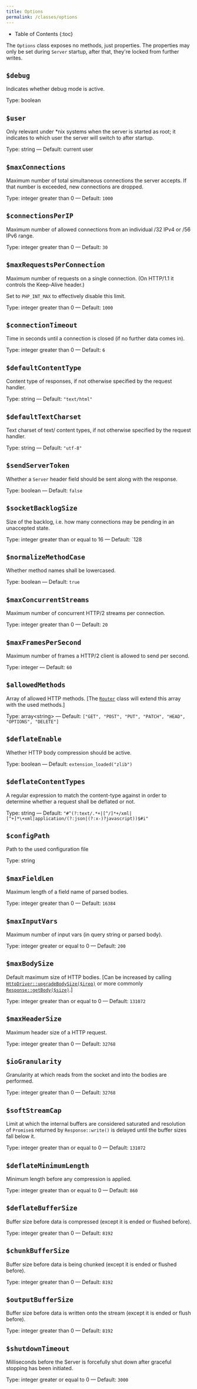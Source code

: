 ```yaml
---
title: Options
permalink: /classes/options
---
```


* Table of Contents
{:toc}

The `Options` class exposes no methods, just properties. The properties may only be set during `Server` startup, after that, they're locked from further writes.

## `$debug`

Indicates whether debug mode is active.

Type: boolean

## `$user`

Only relevant under *nix systems when the server is started as root; it indicates to which user the server will switch to after startup.

Type: string &mdash; Default: current user

## `$maxConnections`

Maximum number of total simultaneous connections the server accepts. If that number is exceeded, new connections are dropped.

Type: integer greater than 0 &mdash; Default: `1000`

## `$connectionsPerIP`

Maximum number of allowed connections from an individual /32 IPv4 or /56 IPv6 range.

Type: integer greater than 0 &mdash; Default: `30`

## `$maxRequestsPerConnection`

Maximum number of requests on a single connection. (On HTTP/1.1 it controls the Keep-Alive header.)

Set to `PHP_INT_MAX` to effectively disable this limit.

Type: integer greater than 0 &mdash; Default: `1000`

## `$connectionTimeout`

Time in seconds until a connection is closed (if no further data comes in).

Type: integer greater than 0 &mdash; Default: `6`

## `$defaultContentType`

Content type of responses, if not otherwise specified by the request handler.

Type: string &mdash; Default: `"text/html"`

## `$defaultTextCharset`

Text charset of text/ content types, if not otherwise specified by the request handler.

Type: string &mdash; Default: `"utf-8"`

## `$sendServerToken`

Whether a `Server` header field should be sent along with the response.

Type: boolean &mdash; Default: `false`

## `$socketBacklogSize`

Size of the backlog, i.e. how many connections may be pending in an unaccepted state.

Type: integer greater than or equal to 16 &mdash; Default: `128

## `$normalizeMethodCase`

Whether method names shall be lowercased.

Type: boolean &mdash; Default: `true`

## `$maxConcurrentStreams`

Maximum number of concurrent HTTP/2 streams per connection.

Type: integer greater than 0 &mdash; Default: `20`

## `$maxFramesPerSecond`

Maximum number of frames a HTTP/2 client is allowed to send per second.

Type: integer &mdash; Default: `60`

## `$allowedMethods`

Array of allowed HTTP methods. [The [`Router`](router.md) class will extend this array with the used methods.]

Type: array&lt;string> &mdash; Default: `["GET", "POST", "PUT", "PATCH", "HEAD", "OPTIONS", "DELETE"]`

## `$deflateEnable`

Whether HTTP body compression should be active.

Type: boolean &mdash; Default: `extension_loaded("zlib")`

## `$deflateContentTypes`

A regular expression to match the content-type against in order to determine whether a request shall be deflated or not.

Type: string &mdash; Default: `"#^(?:text/.*+|[^/]*+/xml|[^+]*\+xml|application/(?:json|(?:x-)?javascript))$#i"`

## `$configPath`

Path to the used configuration file

Type: string

## `$maxFieldLen`

Maximum length of a field name of parsed bodies.

Type: integer greater than 0 &mdash; Default: `16384`

## `$maxInputVars`

Maximum number of input vars (in query string or parsed body).

Type: integer greater or equal to 0 &mdash; Default: `200`

## `$maxBodySize`

Default maximum size of HTTP bodies. [Can be increased by calling [`HttpDriver::upgradeBodySize($ireq)`](httpdriver.md) or more commonly [`Response::getBody($size)`](response.md).]

Type: integer greater than or equal to 0 &mdash; Default: `131072`

## `$maxHeaderSize`

Maximum header size of a HTTP request.

Type: integer greater than 0 &mdash; Default: `32768`

## `$ioGranularity`

Granularity at which reads from the socket and into the bodies are performed.

Type: integer greater than 0 &mdash; Default: `32768`

## `$softStreamCap`

Limit at which the internal buffers are considered saturated and resolution of `Promise`s returned by `Response::write()` is delayed until the buffer sizes fall below it.

Type: integer greater than or equal to 0 &mdash; Default: `131072`

## `$deflateMinimumLength`

Minimum length before any compression is applied.

Type: integer greater than or equal to 0 &mdash; Default: `860`

## `$deflateBufferSize`

Buffer size before data is compressed (except it is ended or flushed before).

Type: integer greater than 0 &mdash; Default: `8192`

## `$chunkBufferSize`

Buffer size before data is being chunked (except it is ended or flushed before).

Type: integer greater than 0 &mdash; Default: `8192`

## `$outputBufferSize`

Buffer size before data is written onto the stream (except it is ended or flush before).

Type: integer greater than 0 &mdash; Default: `8192`

## `$shutdownTimeout`

Milliseconds before the Server is forcefully shut down after graceful stopping has been initiated.

Type: integer greater or equal to 0 &mdash; Default: `3000`
